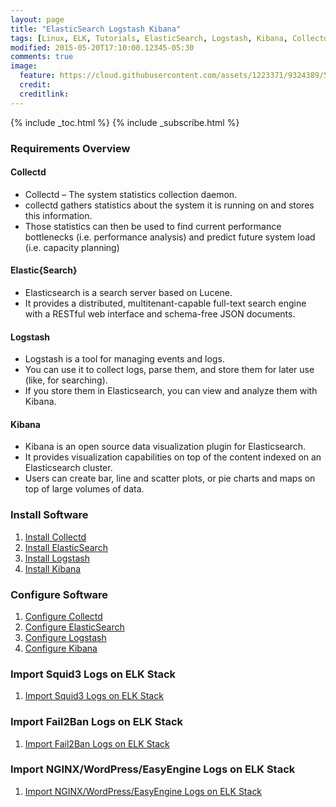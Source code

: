 ```yaml
---
layout: page
title: "ElasticSearch Logstash Kibana"
tags: [Linux, ELK, Tutorials, ElasticSearch, Logstash, Kibana, Collectd]
modified: 2015-05-20T17:10:00.12345-05:30
comments: true
image:
  feature: https://cloud.githubusercontent.com/assets/1223371/9324389/5dc77f32-45a7-11e5-81fd-ff82a508ad97.png
  credit:
  creditlink:
---
```


{% include _toc.html %}
{% include _subscribe.html %}

### Requirements Overview

#### Collectd

* Collectd – The system statistics collection daemon.
* collectd gathers statistics about the system it is running on and stores this information.
* Those statistics can then be used to find current performance bottlenecks (i.e. performance analysis) and predict future system load (i.e. capacity planning)

#### Elastic{Search}

* Elasticsearch is a search server based on Lucene.
* It provides a distributed, multitenant-capable full-text search engine with a RESTful web interface and schema-free JSON documents.

#### Logstash

* Logstash is a tool for managing events and logs.
* You can use it to collect logs, parse them, and store them for later use (like, for searching).
* If you store them in Elasticsearch, you can view and analyze them with Kibana.

#### Kibana

* Kibana is an open source data visualization plugin for Elasticsearch.
* It provides visualization capabilities on top of the content indexed on an Elasticsearch cluster.
* Users can create bar, line and scatter plots, or pie charts and maps on top of large volumes of data.

### Install Software
1. <a href="/linux/elk/how-to-install-collectd/"> Install Collectd </a>
1. <a href="/linux/elk/how-to-install-elasticsearch/"> Install ElasticSearch </a>
1. <a href="/linux/elk/how-to-install-logstash/"> Install Logstash </a>
1. <a href="/linux/elk/how-to-install-kibana/"> Install Kibana </a>

### Configure Software

1. <a href="/linux/elk/how-to-configure-collectd/"> Configure Collectd </a>
1. <a href="/linux/elk/how-to-configure-elasticsearch/"> Configure ElasticSearch </a>
1. <a href="/linux/elk/how-to-configure-logstash/"> Configure Logstash </a>
1. <a href="/linux/elk/how-to-configure-kibana/"> Configure Kibana </a>

### Import Squid3 Logs on ELK Stack

1. <a href="/linux/elk/how-to-monitor-squid3-logs-on-elk-stack/"> Import Squid3 Logs on ELK Stack </a>

### Import Fail2Ban Logs on ELK Stack

1. <a href="/linux/elk/how-to-monitor-fail2ban-logs-on-elk-stack/"> Import Fail2Ban Logs on ELK Stack </a>

### Import NGINX/WordPress/EasyEngine Logs on ELK Stack

1. <a href="/linux/elk/how-to-monitor-nginx-logs-on-elk-stack/"> Import NGINX/WordPress/EasyEngine Logs on ELK Stack </a>
